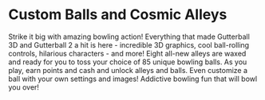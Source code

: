 # Custom Balls and Cosmic Alleys
Strike it big with amazing bowling action! Everything that made Gutterball 3D and Gutterball 2 a hit is here - incredible 3D graphics, cool ball-rolling controls, hilarious characters - and more! Eight all-new alleys are waxed and ready for you to toss your choice of 85 unique bowling balls. As you play, earn points and cash and unlock alleys and balls. Even customize a ball with your own settings and images! Addictive bowling fun that will bowl you over!

